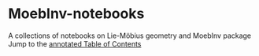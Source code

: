 # MoebInv-notebooks
A collections of notebooks on Lie-Möbius geometry and MoebInv package
Jump to the [annotated Table of Contents](https://github.com/vvkisil/MoebInv-notebooks/blob/master/Table%20of%20contents.ipynb) 
